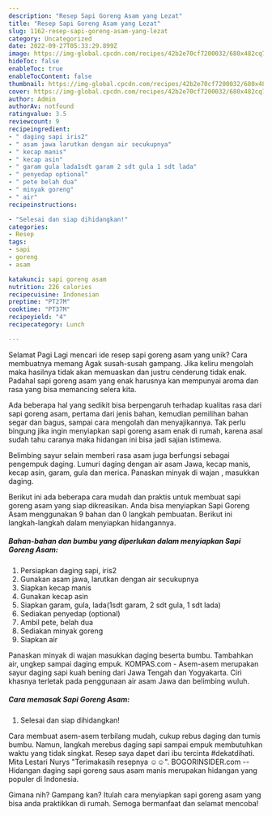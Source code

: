 ```yaml
---
description: "Resep Sapi Goreng Asam yang Lezat"
title: "Resep Sapi Goreng Asam yang Lezat"
slug: 1162-resep-sapi-goreng-asam-yang-lezat
category: Uncategorized
date: 2022-09-27T05:33:29.899Z
image: https://img-global.cpcdn.com/recipes/42b2e70cf7200032/680x482cq70/sapi-goreng-asam-foto-resep-utama.jpg
hideToc: false
enableToc: true
enableTocContent: false
thumbnail: https://img-global.cpcdn.com/recipes/42b2e70cf7200032/680x482cq70/sapi-goreng-asam-foto-resep-utama.jpg
cover: https://img-global.cpcdn.com/recipes/42b2e70cf7200032/680x482cq70/sapi-goreng-asam-foto-resep-utama.jpg
author: Admin
authorAv: notfound
ratingvalue: 3.5
reviewcount: 9
recipeingredient:
- " daging sapi iris2"
- " asam jawa larutkan dengan air secukupnya"
- " kecap manis"
- " kecap asin"
- " garam gula lada1sdt garam 2 sdt gula 1 sdt lada"
- " penyedap optional"
- " pete belah dua"
- " minyak goreng"
- " air"
recipeinstructions:

- "Selesai dan siap dihidangkan!"
categories:
- Resep
tags:
- sapi
- goreng
- asam

katakunci: sapi goreng asam 
nutrition: 226 calories
recipecuisine: Indonesian
preptime: "PT27M"
cooktime: "PT37M"
recipeyield: "4"
recipecategory: Lunch

---
```



Selamat Pagi Lagi mencari ide resep sapi goreng asam yang unik? Cara membuatnya memang Agak susah-susah gampang. Jika keliru mengolah maka hasilnya tidak akan memuaskan dan justru cenderung tidak enak. Padahal sapi goreng asam yang enak harusnya kan mempunyai aroma dan rasa yang bisa memancing selera kita.


Ada beberapa hal yang sedikit bisa berpengaruh terhadap kualitas rasa dari sapi goreng asam, pertama dari jenis bahan, kemudian pemilihan bahan segar dan bagus, sampai cara mengolah dan menyajikannya. Tak perlu bingung jika ingin menyiapkan sapi goreng asam enak di rumah, karena asal sudah tahu caranya maka hidangan ini bisa jadi sajian istimewa.

Belimbing sayur selain memberi rasa asam juga berfungsi sebagai pengempuk daging. Lumuri daging dengan air asam Jawa, kecap manis, kecap asin, garam, gula dan merica. Panaskan minyak di wajan , masukkan daging.


Berikut ini ada beberapa cara mudah dan praktis untuk membuat sapi goreng asam yang siap dikreasikan. Anda bisa menyiapkan Sapi Goreng Asam menggunakan 9 bahan dan 0 langkah pembuatan. Berikut ini langkah-langkah dalam menyiapkan hidangannya.

<!--inarticleads1-->

##### Bahan-bahan dan bumbu yang diperlukan dalam menyiapkan Sapi Goreng Asam:

1. Persiapkan  daging sapi, iris2
1. Gunakan  asam jawa, larutkan dengan air secukupnya
1. Siapkan  kecap manis
1. Gunakan  kecap asin
1. Siapkan  garam, gula, lada(1sdt garam, 2 sdt gula, 1 sdt lada)
1. Sediakan  penyedap (optional)
1. Ambil  pete, belah dua
1. Sediakan  minyak goreng
1. Siapkan  air


Panaskan minyak di wajan masukkan daging beserta bumbu. Tambahkan air, ungkep sampai daging empuk. KOMPAS.com - Asem-asem merupakan sayur daging sapi kuah bening dari Jawa Tengah dan Yogyakarta. Ciri khasnya terletak pada penggunaan air asam Jawa dan belimbing wuluh. 

<!--inarticleads2-->

##### Cara memasak Sapi Goreng Asam:


1. Selesai dan siap dihidangkan!

Cara membuat asem-asem terbilang mudah, cukup rebus daging dan tumis bumbu. Namun, langkah merebus daging sapi sampai empuk membutuhkan waktu yang tidak singkat. Resep saya dapet dari ibu tercinta #dekatdihati. Mita Lestari Nurys &#34;Terimakasih resepnya ☺️☺️&#34;. BOGORINSIDER.com --Hidangan daging sapi goreng saus asam manis merupakan hidangan yang populer di Indonesia. 

Gimana nih? Gampang kan? Itulah cara menyiapkan sapi goreng asam yang bisa anda praktikkan di rumah. Semoga bermanfaat dan selamat mencoba!
